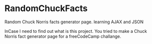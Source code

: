 # RandomChuckFacts
Random Chuck Norris facts generator page. learning AJAX and JSON

InCase I need to find out what is this project.
You tried to make a Chuck Norris fact generator page for a freeCodeCamp challange.
